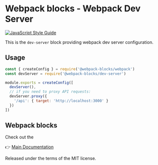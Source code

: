 # Webpack blocks - Webpack Dev Server

[![JavaScript Style Guide](https://img.shields.io/badge/code%20style-standard-brightgreen.svg)](http://standardjs.com/)

This is the `dev-server` block providing webpack dev server configuration.


## Usage

```js
const { createConfig } = require('@webpack-blocks/webpack')
const devServer = require('@webpack-blocks/dev-server')

module.exports = createConfig([
  devServer(),
  // if you need to proxy API requests:
  devServer.proxy({
    '/api': { target: 'http://localhost:3000' }
  })
])
```


## Webpack blocks

Check out the

👉 [Main Documentation](https://github.com/andywer/webpack-blocks)

Released under the terms of the MIT license.
